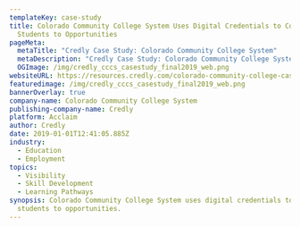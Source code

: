 ```yaml
---
templateKey: case-study
title: Colorado Community College System Uses Digital Credentials to Connect
  Students to Opportunities
pageMeta:
  metaTitle: "Credly Case Study: Colorado Community College System"
  metaDescription: "Credly Case Study: Colorado Community College System"
  OGImage: /img/credly_cccs_casestudy_final2019_web.png
websiteURL: https://resources.credly.com/colorado-community-college-case-study
featuredimage: /img/credly_cccs_casestudy_final2019_web.png
bannerOverlay: true
company-name: Colorado Community College System
publishing-company-name: Credly
platform: Acclaim
author: Credly
date: 2019-01-01T12:41:05.885Z
industry:
  - Education
  - Employment
topics:
  - Visibility
  - Skill Development
  - Learning Pathways
synopsis: Colorado Community College System uses digital credentials to connect
  students to opportunities.
---
```

